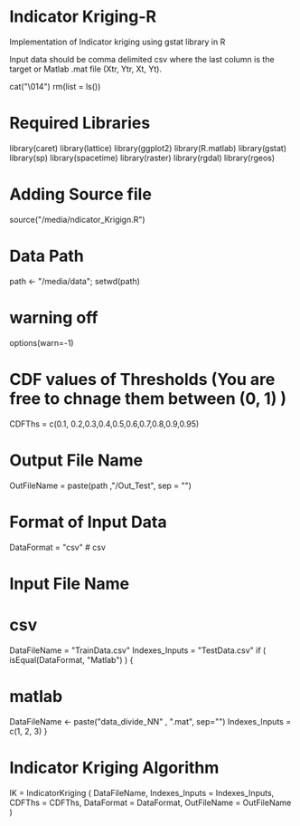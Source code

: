
# Indicator Kriging-R

Implementation of Indicator kriging using gstat library in R

Input data should be comma delimited csv where the last column is the target or Matlab .mat file (Xtr, Ytr, Xt, Yt).

cat("\014")
rm(list = ls())
# Required Libraries
library(caret)
library(lattice)
library(ggplot2)
library(R.matlab)
library(gstat)
library(sp)
library(spacetime)
library(raster)
library(rgdal)
library(rgeos) 

# Adding Source file
source("/media/ndicator_Krigign.R")

# Data Path
path <- "/media/data";
setwd(path)
# warning off
options(warn=-1)
# CDF values of Thresholds (You are free to chnage them between (0, 1) )
CDFThs = c(0.1, 0.2,0.3,0.4,0.5,0.6,0.7,0.8,0.9,0.95)
# Output File Name
OutFileName = paste(path ,"/Out_Test", sep = "")
# Format of Input Data
DataFormat = "csv" # csv
# Input File Name
# csv
DataFileName = "TrainData.csv"
Indexes_Inputs = "TestData.csv"
if ( isEqual(DataFormat, "Matlab") )
{
  # matlab
  DataFileName <- paste("data_divide_NN" ,
                        ".mat", sep="")
  Indexes_Inputs = c(1, 2, 3)
}

# Indicator Kriging Algorithm
IK = IndicatorKriging ( DataFileName, Indexes_Inputs = Indexes_Inputs, CDFThs = CDFThs,
                  DataFormat = DataFormat, OutFileName = OutFileName )
